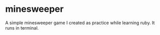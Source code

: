 # minesweeper

A simple minesweeper game I created as practice while learning ruby. It runs in terminal. 
